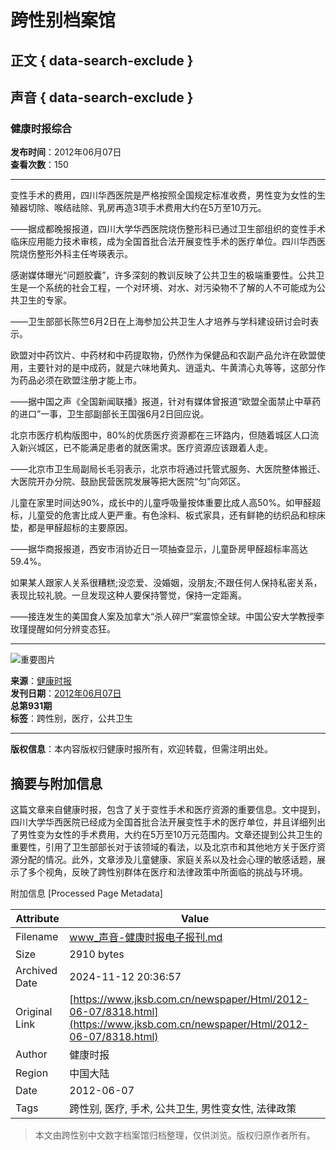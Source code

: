 # 跨性别档案馆

## 正文 { data-search-exclude }


## 声音 { data-search-exclude }

### 健康时报综合

**发布时间**：2012年06月07日  
**查看次数**：150  

---

变性手术的费用，四川华西医院是严格按照全国规定标准收费，男性变为女性的生殖器切除、喉结祛除、乳房再造3项手术费用大约在5万至10万元。 

——据成都晚报报道，四川大学华西医院烧伤整形科已通过卫生部组织的变性手术临床应用能力技术审核，成为全国首批合法开展变性手术的医疗单位。四川华西医院烧伤整形外科主任岑瑛表示。 

感谢媒体曝光“问题胶囊”，许多深刻的教训反映了公共卫生的极端重要性。公共卫生是一个系统的社会工程，一个对环境、对水、对污染物不了解的人不可能成为公共卫生的专家。 

——卫生部部长陈竺6月2日在上海参加公共卫生人才培养与学科建设研讨会时表示。 

欧盟对中药饮片、中药材和中药提取物，仍然作为保健品和农副产品允许在欧盟使用，主要针对的是中成药，就是六味地黄丸、逍遥丸、牛黄清心丸等等，这部分作为药品必须在欧盟注册才能上市。 

——据中国之声《全国新闻联播》报道，针对有媒体曾报道“欧盟全面禁止中草药的进口”一事，卫生部副部长王国强6月2日回应说。 

北京市医疗机构版图中，80%的优质医疗资源都在三环路内，但随着城区人口流入新兴城区，已不能满足患者的就医需求。医疗资源应该跟着人走。 

——北京市卫生局副局长毛羽表示，北京市将通过托管式服务、大医院整体搬迁、大医院开办分院、鼓励民营医院发展等把大医院“匀”向郊区。 

儿童在家里时间达90%，成长中的儿童呼吸量按体重要比成人高50%。如甲醛超标，儿童受的危害比成人更严重。有色涂料、板式家具，还有鲜艳的纺织品和棕床垫，都是甲醛超标的主要原因。 

——据华商报报道，西安市消协近日一项抽查显示，儿童卧房甲醛超标率高达59.4%。 

如果某人跟家人关系很糟糕;没恋爱、没婚姻，没朋友;不跟任何人保持私密关系，表现比较礼貌。一旦发现这种人要保持警觉，保持一定距离。 

——接连发生的美国食人案及加拿大“杀人碎尸”案震惊全球。中国公安大学教授李玫瑾提醒如何分辨变态狂。

---

![重要图片](https://www.jksb.com.cn/newspaper/UploadFiles/image/20150531/20150531213820150.jpg)

**来源**：[健康时报](http://www.jksb.com.cn)  
**发刊日期**：[2012年06月07日](http://www.jksb.com.cn/newspaper/Html/2012-06-07/Qpaper.html)  
**总第931期**  
**标签**：跨性别，医疗，公共卫生  

--- 

**版权信息**：本内容版权归健康时报所有，欢迎转载，但需注明出处。

## 摘要与附加信息

<!-- tcd_abstract -->
这篇文章来自健康时报，包含了关于变性手术和医疗资源的重要信息。文中提到，四川大学华西医院已经成为全国首批合法开展变性手术的医疗单位，并且详细列出了男性变为女性的手术费用，大约在5万至10万元范围内。文章还提到公共卫生的重要性，引用了卫生部部长对于该领域的看法，以及北京市和其他地方关于医疗资源分配的情况。此外，文章涉及儿童健康、家庭关系以及社会心理的敏感话题，展示了多个视角，反映了跨性别群体在医疗和法律政策中所面临的挑战与环境。
<!-- tcd_abstract_end -->

附加信息 [Processed Page Metadata]

| Attribute       | Value                                  |
|-----------------|----------------------------------------|
| Filename        | www_声音-健康时报电子报刊.md                             |
| Size            | 2910 bytes                           |
| Archived Date   | 2024-11-12 20:36:57                             |
| Original Link   | [https://www.jksb.com.cn/newspaper/Html/2012-06-07/8318.html](https://www.jksb.com.cn/newspaper/Html/2012-06-07/8318.html)                       |
| Author          | 健康时报                               |
| Region          | 中国大陆                               |
| Date            | 2012-06-07                                 |
| Tags            | 跨性别, 医疗, 手术, 公共卫生, 男性变女性, 法律政策                                 |
>
> 本文由跨性别中文数字档案馆归档整理，仅供浏览。版权归原作者所有。
>